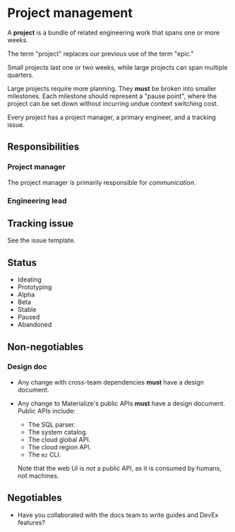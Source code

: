 # Project management

A **project** is a bundle of related engineering work that spans one or more
weeks.

The term "project" replaces our previous use of the term "epic."

Small projects last one or two weeks, while large projects can span multiple
quarters.

Large projects require more planning. They **must** be broken into smaller
milestones. Each milestone should represent a "pause point", where the project
can be set down without incurring undue context switching cost.

Every project has a project manager, a primary engineer, and a tracking issue.

## Responsibilities

### Project manager

The project manager is primarily responsible for *communication*.

### Engineering lead

## Tracking issue

See the issue template.

## Status

* Ideating
* Prototyping
* Alpha
* Beta
* Stable
* Paused
* Abandoned

## Non-negotiables

### Design doc

* Any change with cross-team dependencies **must** have a design document.
* Any change to Materialize's public APIs **must** have a design document.
  Public APIs include:

  * The SQL parser.
  * The system catalog.
  * The cloud global API.
  * The cloud region API.
  * The `mz` CLI.

  Note that the web UI is *not* a public API, as it is consumed by humans,
  not machines.


## Negotiables

* Have you collaborated with the docs team to write guides and DevEx features?
